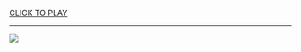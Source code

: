 
<a href="https://premium76.site?title=gravity_guy_unblocked_games&ref=13M">CLICK TO PLAY</a></h3>
<hr>

<a href="https://premium76.site?title=gravity_guy_unblocked_games&ref=13M"><img src="https://clearcache.store/games.png"></a>


